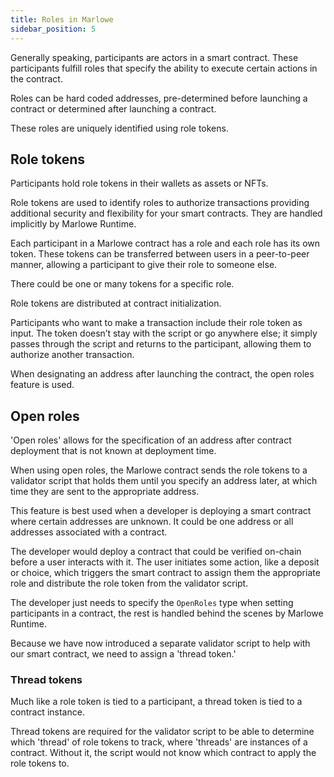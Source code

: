 ```yaml
---
title: Roles in Marlowe
sidebar_position: 5
---
```


Generally speaking, participants are actors in a smart contract. These participants fulfill roles that specify the ability to execute certain actions in the contract.

Roles can be hard coded addresses, pre-determined before launching a contract or determined after launching a contract.

These roles are uniquely identified using role tokens.

## Role tokens

Participants hold role tokens in their wallets as assets or NFTs. 

Role tokens are used to identify roles to authorize transactions providing additional security and flexibility for your smart contracts. They are handled implicitly by Marlowe Runtime. 

Each participant in a Marlowe contract has a role and each role has its own token. These tokens can be transferred between users in a peer-to-peer manner, allowing a participant to give their role to someone else.

There could be one or many tokens for a specific role.

Role tokens are distributed at contract initialization.

Participants who want to make a transaction include their role token as input. The token doesn’t stay with the script or go anywhere else; it simply passes through the script and returns to the participant, allowing them to authorize another transaction.

When designating an address after launching the contract, the open roles feature is used. 

## Open roles

'Open roles' allows for the specification of an address after contract deployment that is not known at deployment time.

When using open roles, the Marlowe contract sends the role tokens to a validator script that holds them until you specify an address later, at which time they are sent to the appropriate address.

This feature is best used when a developer is deploying a smart contract where certain addresses are unknown. It could be one address or all addresses associated with a contract.

The developer would deploy a contract that could be verified on-chain before a user interacts with it. The user initiates some action, like a deposit or choice, which triggers the smart contract to assign them the appropriate role and distribute the role token from the validator script.

The developer just needs to specify the `OpenRoles` type when setting participants in a contract, the rest is handled behind the scenes by Marlowe Runtime. 

Because we have now introduced a separate validator script to help with our smart contract, we need to assign a 'thread token.'

### Thread tokens

Much like a role token is tied to a participant, a thread token is tied to a contract instance.

Thread tokens are required for the validator script to be able to determine which 'thread' of role tokens to track, where 'threads' are instances of a contract. Without it, the script would not know which contract to apply the role tokens to.

